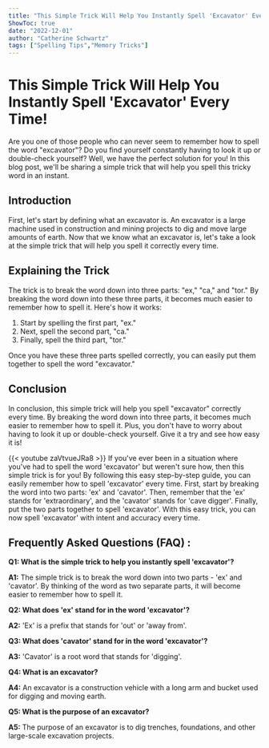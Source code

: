 ```yaml
---
title: "This Simple Trick Will Help You Instantly Spell 'Excavator' Every Time!"
ShowToc: true 
date: "2022-12-01"
author: "Catherine Schwartz" 
tags: ["Spelling Tips","Memory Tricks"]
---
```

# This Simple Trick Will Help You Instantly Spell 'Excavator' Every Time!

Are you one of those people who can never seem to remember how to spell the word "excavator"? Do you find yourself constantly having to look it up or double-check yourself? Well, we have the perfect solution for you! In this blog post, we'll be sharing a simple trick that will help you spell this tricky word in an instant.

## Introduction

First, let's start by defining what an excavator is. An excavator is a large machine used in construction and mining projects to dig and move large amounts of earth. Now that we know what an excavator is, let's take a look at the simple trick that will help you spell it correctly every time.

## Explaining the Trick

The trick is to break the word down into three parts: "ex," "ca," and "tor." By breaking the word down into these three parts, it becomes much easier to remember how to spell it. Here's how it works: 

1. Start by spelling the first part, "ex." 
2. Next, spell the second part, "ca." 
3. Finally, spell the third part, "tor." 

Once you have these three parts spelled correctly, you can easily put them together to spell the word "excavator." 

## Conclusion

In conclusion, this simple trick will help you spell "excavator" correctly every time. By breaking the word down into three parts, it becomes much easier to remember how to spell it. Plus, you don't have to worry about having to look it up or double-check yourself. Give it a try and see how easy it is!

{{< youtube zaVtvueJRa8 >}} 
If you've ever been in a situation where you've had to spell the word 'excavator' but weren't sure how, then this simple trick is for you! By following this easy step-by-step guide, you can easily remember how to spell 'excavator' every time. First, start by breaking the word into two parts: 'ex' and 'cavator'. Then, remember that the 'ex' stands for 'extraordinary', and the 'cavator' stands for 'cave digger'. Finally, put the two parts together to spell 'excavator'. With this easy trick, you can now spell 'excavator' with intent and accuracy every time.

## Frequently Asked Questions (FAQ) :
**Q1: What is the simple trick to help you instantly spell 'excavator'?**

**A1:** The simple trick is to break the word down into two parts - 'ex' and 'cavator'. By thinking of the word as two separate parts, it will become easier to remember how to spell it. 

**Q2: What does 'ex' stand for in the word 'excavator'?**

**A2:** 'Ex' is a prefix that stands for 'out' or 'away from'. 

**Q3: What does 'cavator' stand for in the word 'excavator'?**

**A3:** 'Cavator' is a root word that stands for 'digging'. 

**Q4: What is an excavator?**

**A4:** An excavator is a construction vehicle with a long arm and bucket used for digging and moving earth. 

**Q5: What is the purpose of an excavator?**

**A5:** The purpose of an excavator is to dig trenches, foundations, and other large-scale excavation projects.





